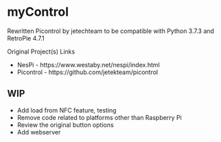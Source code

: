<h1>myControl</h1>
<p>Rewritten Picontrol by jetechteam to be compatible with Python 3.7.3 and RetroPie 4.7.1</p>

Original Project(s) Links
<ul>
  <li>NesPi - https://www.westaby.net/nespi/index.html</li>
  <li>Picontrol - https://github.com/jetekteam/picontrol</li>
</ul>

<h2>WIP</h2>
<ul>
  <li>Add load from NFC feature, testing</li>
  <li>Remove code related to platforms other than Raspberry Pi</li>
  <li>Review the original button options</li>
  <li>Add webserver</li>
</ul>
